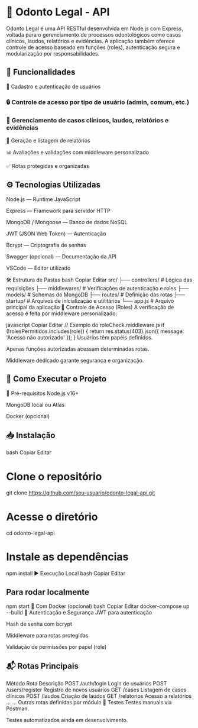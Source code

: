 # 🦷 Odonto Legal - API
Odonto Legal é uma API RESTful desenvolvida em Node.js com Express, voltada para o gerenciamento de processos odontológicos como casos clínicos, laudos, relatórios e evidências. A aplicação também oferece controle de acesso baseado em funções (roles), autenticação segura e modularização por responsabilidades.

## 📌 Funcionalidades
👤 Cadastro e autenticação de usuários

### 🔒 Controle de acesso por tipo de usuário (admin, comum, etc.)

### 📁 Gerenciamento de casos clínicos, laudos, relatórios e evidências

🧾 Geração e listagem de relatórios

📊 Avaliações e validações com middleware personalizado

✅ Rotas protegidas e organizadas

## ⚙️ Tecnologias Utilizadas
Node.js — Runtime JavaScript

Express — Framework para servidor HTTP

MongoDB / Mongoose — Banco de dados NoSQL

JWT (JSON Web Token) — Autenticação

Bcrypt — Criptografia de senhas

Swagger (opcional) — Documentação da API

VSCode — Editor utilizado

🛠️ Estrutura de Pastas
bash
Copiar
Editar
src/
├── controllers/           # Lógica das requisições
├── middlewares/           # Verificações de autenticação e roles
├── models/                # Schemas do MongoDB
├── routes/                # Definição das rotas
├── startup/               # Arquivos de inicialização e utilitários
└── app.js                 # Arquivo principal da aplicação
🧩 Controle de Acesso (Roles)
A verificação de acesso é feita por middleware personalizado:

javascript
Copiar
Editar
// Exemplo do roleCheck.middleware.js
if (!rolesPermitidos.includes(role)) {
  return res.status(403).json({ message: 'Acesso não autorizado' });
}
Usuários têm papéis definidos.

Apenas funções autorizadas acessam determinadas rotas.

Middleware dedicado garante segurança e organização.

## 🚀 Como Executar o Projeto
🔧 Pré-requisitos
Node.js v16+

MongoDB local ou Atlas

Docker (opcional)

## 📥 Instalação
bash
Copiar
Editar
# Clone o repositório
git clone https://github.com/seu-usuario/odonto-legal-api.git

# Acesse o diretório
cd odonto-legal-api

# Instale as dependências
npm install
▶️ Execução Local
bash
Copiar
Editar
## Para rodar localmente
npm start
🐳 Com Docker (opcional)
bash
Copiar
Editar
docker-compose up --build
🔐 Autenticação e Segurança
JWT para autenticação

Hash de senha com bcrypt

Middleware para rotas protegidas

Validação de permissões por papel (role)

## 📬 Rotas Principais

Método	Rota	Descrição
POST	/auth/login	Login de usuários
POST	/users/register	Registro de novos usuários
GET	/cases	Listagem de casos clínicos
POST	/laudos	Criação de laudos
GET	/relatorios	Acesso a relatórios
...	...	Outras rotas definidas por módulo
🧪 Testes
Testes manuais via Postman.

Testes automatizados ainda em desenvolvimento.
